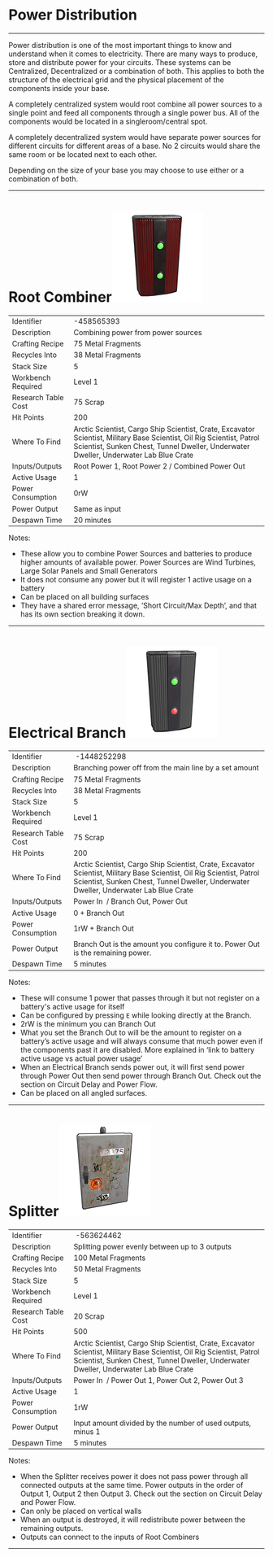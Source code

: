 
# Power Distribution

---

Power distribution is one of the most important things to know and
understand when it comes to electricity. There are many ways to produce,
store and distribute power for your circuits. These systems can be
Centralized, Decentralized or a combination of both. This applies to
both the structure of the electrical grid and the physical placement of
the components inside your base.

A completely centralized system would root combine all power sources to
a single point and feed all components through a single power bus. All
of the components would be located in a singleroom/central spot.

A completely decentralized system would have separate power sources for
different circuits for different areas of a base. No 2 circuits would
share the same room or be located next to each other.

Depending on the size of your base you may choose to use either or a
combination of both.

---

# Root Combiner![](images/image67.png)

| | |  
|-|---|  
Identifier          | -458565393
Description         | Combining power from power sources
Crafting Recipe     | 75 Metal Fragments
Recycles Into       | 38 Metal Fragments
Stack Size          | 5
Workbench Required  | Level 1
Research Table Cost | 75 Scrap
Hit Points          | 200
Where To Find       | Arctic Scientist, Cargo Ship Scientist, Crate, Excavator Scientist, Military Base Scientist, Oil Rig Scientist, Patrol Scientist, Sunken Chest, Tunnel Dweller, Underwater Dweller, Underwater Lab Blue Crate
Inputs/Outputs      | Root Power 1, Root Power 2 / Combined Power Out
Active Usage        | 1
Power Consumption   | 0rW
Power Output        | Same as input
Despawn Time        | 20 minutes

Notes:

- These allow you to combine Power Sources and batteries to produce
  higher amounts of available power. Power Sources are Wind Turbines,
  Large Solar Panels and Small Generators
- It does not consume any power but it will register 1 active usage on a
  battery
- Can be placed on all building surfaces
- They have a shared error message, ‘Short Circuit/Max Depth’, and that
  has its own section breaking it down.

---

# Electrical Branch![](images/image82.png)

| | |  
|-|---|  
Identifier          |  -1448252298
Description         | Branching power off from the main line by a set amount
Crafting Recipe     | 75 Metal Fragments
Recycles Into       | 38 Metal Fragments
Stack Size          | 5
Workbench Required  | Level 1
Research Table Cost | 75 Scrap
Hit Points          | 200
Where To Find       | Arctic Scientist, Cargo Ship Scientist, Crate, Excavator Scientist, Military Base Scientist, Oil Rig Scientist, Patrol Scientist, Sunken Chest, Tunnel Dweller, Underwater Dweller, Underwater Lab Blue Crate
Inputs/Outputs      | Power In  / Branch Out, Power Out
Active Usage        | 0 + Branch Out
Power Consumption   | 1rW + Branch Out
Power Output        | Branch Out is the amount you configure it to. Power Out is the remaining power.
Despawn Time        | 5 minutes

Notes:

- These will consume 1 power that passes through it but not register on
  a battery's active usage for itself
- Can be configured by pressing `E` while looking directly at the
  Branch.
- 2rW is the minimum you can Branch Out
- What you set the Branch Out to will be the amount to register on a
  battery’s active usage and will always consume that much power even if
  the components past it are disabled. More explained in ‘link to
  battery active usage vs actual power usage’
- When an Electrical Branch sends power out, it will first send power
  through Power Out then send power through Branch Out. Check out the
  section on Circuit Delay and Power Flow.
- Can be placed on all angled surfaces.

---

# Splitter![](images/image71.png)

| | |  
|-|---|  
Identifier          |  -563624462
Description         | Splitting power evenly between up to 3 outputs
Crafting Recipe     | 100 Metal Fragments
Recycles Into       | 50 Metal Fragments
Stack Size          | 5
Workbench Required  | Level 1
Research Table Cost | 20 Scrap
Hit Points          | 500
Where To Find       | Arctic Scientist, Cargo Ship Scientist, Crate, Excavator Scientist, Military Base Scientist, Oil Rig Scientist, Patrol Scientist, Sunken Chest, Tunnel Dweller, Underwater Dweller, Underwater Lab Blue Crate
Inputs/Outputs      | Power In  / Power Out 1, Power Out 2, Power Out 3
Active Usage        | 1
Power Consumption   | 1rW
Power Output        | Input amount divided by the number of used outputs, minus 1
Despawn Time        | 5 minutes

Notes:

- When the Splitter receives power it does not pass power through all
  connected outputs at the same time. Power outputs in the order of
  Output 1, Output 2 then Output 3. Check out the section on Circuit
  Delay and Power Flow.
- Can only be placed on vertical walls
- When an output is destroyed, it will redistribute power between the
  remaining outputs.
- Outputs can connect to the inputs of Root Combiners

---
